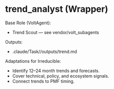 # trend_analyst (Wrapper)

Base Role (VoltAgent):
- Trend Scout — see vendor/volt_subagents

Outputs:
- .claude/Task/<idea>/outputs/trend.md

Adaptations for Irreducible:
- Identify 12–24 month trends and forecasts.
- Cover technical, policy, and ecosystem signals.
- Connect trends to PMF timing.


